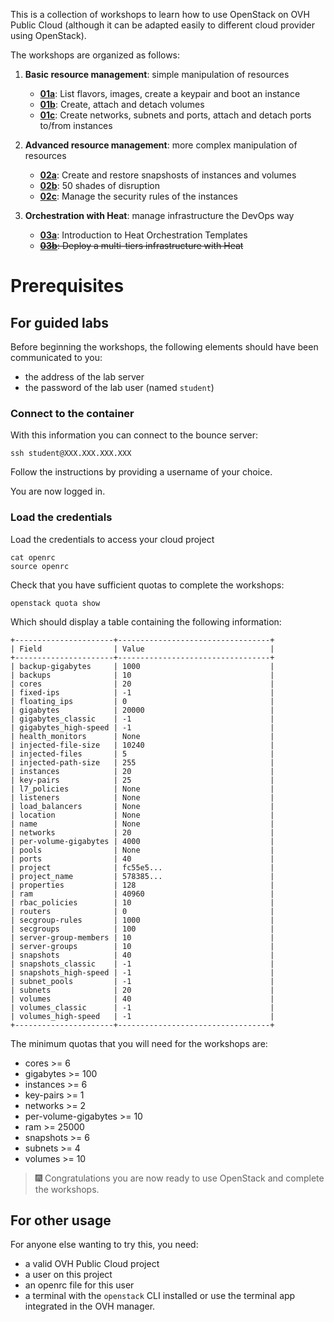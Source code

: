 This is a collection of workshops to learn how to use OpenStack on OVH Public Cloud (although it
can be adapted easily to different cloud provider using OpenStack).

The workshops are organized as follows:
1. **Basic resource management**: simple manipulation of resources
    - [**01a**](01_manage_resources_basic/01a_boot_instances.md): List flavors, images, create a
      keypair and boot an instance
    - [**01b**](01_manage_resources_basic/01b_create_volumes.md): Create, attach and detach volumes
    - [**01c**](01_manage_resources_basic/01c_create_private_network_and_ports.md): Create networks,
      subnets and ports, attach and detach ports to/from instances

2. **Advanced resource management**: more complex manipulation of resources
    - [**02a**](02_manage_resources_advanced/02a_snapshots.md): Create and restore snapshosts of
      instances and volumes
    - [**02b**](02_manage_resources_advanced/02b_stop_pause_delete_instances.md): 50 shades of
      disruption
    - [**02c**](02_manage_resources_advanced/02c_security_groups.md): Manage the security rules of
        the instances

3. **Orchestration with Heat**: manage infrastructure the DevOps way
    - [**03a**](03_heat/03a_introduction_to_hot.md): Introduction to Heat Orchestration Templates
    - ~~[**03b**](03_heat/03b_multi_tiers_deployment_template.md): Deploy a multi-tiers infrastructure
      with Heat~~

# Prerequisites
## For guided labs
Before beginning the workshops, the following elements should have been communicated to you:
- the address of the lab server
- the password of the lab user (named `student`)

### Connect to the container
With this information you can connect to the bounce server:
```shell
ssh student@XXX.XXX.XXX.XXX
```

Follow the instructions by providing a username of your choice.

You are now logged in.

### Load the credentials
Load the credentials to access your cloud project
```shell
cat openrc
source openrc
```

Check that you have sufficient quotas to complete the workshops:
```shell
openstack quota show
```

Which should display a table containing the following information:
```
+----------------------+----------------------------------+
| Field                | Value                            |
+----------------------+----------------------------------+
| backup-gigabytes     | 1000                             |
| backups              | 10                               |
| cores                | 20                               |
| fixed-ips            | -1                               |
| floating_ips         | 0                                |
| gigabytes            | 20000                            |
| gigabytes_classic    | -1                               |
| gigabytes_high-speed | -1                               |
| health_monitors      | None                             |
| injected-file-size   | 10240                            |
| injected-files       | 5                                |
| injected-path-size   | 255                              |
| instances            | 20                               |
| key-pairs            | 25                               |
| l7_policies          | None                             |
| listeners            | None                             |
| load_balancers       | None                             |
| location             | None                             |
| name                 | None                             |
| networks             | 20                               |
| per-volume-gigabytes | 4000                             |
| pools                | None                             |
| ports                | 40                               |
| project              | fc55e5...                        |
| project_name         | 578385...                        |
| properties           | 128                              |
| ram                  | 40960                            |
| rbac_policies        | 10                               |
| routers              | 0                                |
| secgroup-rules       | 1000                             |
| secgroups            | 100                              |
| server-group-members | 10                               |
| server-groups        | 10                               |
| snapshots            | 40                               |
| snapshots_classic    | -1                               |
| snapshots_high-speed | -1                               |
| subnet_pools         | -1                               |
| subnets              | 20                               |
| volumes              | 40                               |
| volumes_classic      | -1                               |
| volumes_high-speed   | -1                               |
+----------------------+----------------------------------+
```

The minimum quotas that you will need for the workshops are:
- cores >= 6
- gigabytes >= 100
- instances >= 6
- key-pairs >= 1
- networks >= 2
- per-volume-gigabytes >= 10
- ram >= 25000
- snapshots >= 6
- subnets >= 4
- volumes >= 10


> :fireworks: Congratulations you are now ready to use OpenStack and complete the workshops.


## For other usage
For anyone else wanting to try this, you need:
- a valid OVH Public Cloud project
- a user on this project
- an openrc file for this user
- a terminal with the `openstack` CLI installed or use the terminal app integrated in the OVH
manager.

